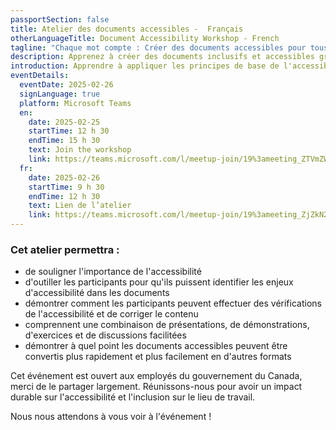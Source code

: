 ```yaml
---
passportSection: false
title: Atelier des documents accessibles -  Français
otherLanguageTitle: Document Accessibility Workshop - French
tagline: "Chaque mot compte : Créer des documents accessibles pour tous"
description: Apprenez à créer des documents inclusifs et accessibles grâce aux techniques pratiques et aux conseils de l'équipe de l’Accessibilité, adaptation et technologie informatique adaptée (AATIA). Cet atelier permettra aux employés et aux gestionnaires du gouvernement du Canada d'acquérir les compétences nécessaires pour identifier, corriger et améliorer l'accessibilité des documents dans divers formats.
introduction: Apprendre à appliquer les principes de base de l'accessibilité pour produire un contenu accessible dans différents formats (ex. documents Word, PDF, PowerPoint). Organisé par le programme AATIA.
eventDetails:
  eventDate: 2025-02-26
  signLanguage: true
  platform: Microsoft Teams
  en:
    date: 2025-02-25
    startTime: 12 h 30
    endTime: 15 h 30
    text: Join the workshop
    link: https://teams.microsoft.com/l/meetup-join/19%3ameeting_ZTVmZWVmZTQtMTZkMi00YTcxLThlZGYtY2RkNTY1M2Q5OTQ4%40thread.v2/0?context=%7b%22Tid%22%3a%22d05bc194-94bf-4ad6-ae2e-1db0f2e38f5e%22%2c%22Oid%22%3a%2257dd1933-e490-4a17-98c0-0c0176f7106a%22%7d
  fr:
    date: 2025-02-26
    startTime: 9 h 30
    endTime: 12 h 30
    text: Lien de l’atelier
    link: https://teams.microsoft.com/l/meetup-join/19%3ameeting_ZjZkN2U1ZDktNTNkNi00YTc4LWE1MjctYjA4ODRiMzQzMDUz%40thread.v2/0?context=%7b%22Tid%22%3a%22d05bc194-94bf-4ad6-ae2e-1db0f2e38f5e%22%2c%22Oid%22%3a%2257dd1933-e490-4a17-98c0-0c0176f7106a%22%7d
---
```


### Cet atelier permettra :

- de souligner l'importance de l'accessibilité
- d'outiller les participants pour qu'ils puissent identifier les enjeux d'accessibilité dans les documents
- démontrer comment les participants peuvent effectuer des vérifications de l'accessibilité et de corriger le contenu
- comprennent une combinaison de présentations, de démonstrations, d'exercices et de discussions facilitées
- démontrer à quel point les documents accessibles peuvent être convertis plus rapidement et plus facilement en d'autres formats

Cet événement est ouvert aux employés du gouvernement du Canada, merci de le partager largement. Réunissons-nous pour avoir un impact durable sur l'accessibilité et l'inclusion sur le lieu de travail.

Nous nous attendons à vous voir à l'événement !

